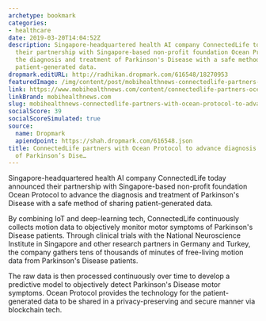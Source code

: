 ```yaml
---
archetype: bookmark
categories:
- healthcare
date: 2019-03-20T14:04:52Z
description: Singapore-headquartered health AI company ConnectedLife today announced
  their partnership with Singapore-based non-profit foundation Ocean Protocol to advance
  the diagnosis and treatment of Parkinson's Disease with a safe method of sharing
  patient-generated data.
dropmark.editURL: http://radhikan.dropmark.com/616548/18270953
featuredImage: /img/content/post/mobihealthnews-connectedlife-partners-with-ocean-protocol-to-advance-diagnosis-and-treatment-of-parkinson-s-dise.jpg
link: https://www.mobihealthnews.com/content/connectedlife-partners-ocean-protocol-advance-diagnosis-and-treatment-parkinson%E2%80%99s-disease
linkBrand: mobihealthnews.com
slug: mobihealthnews-connectedlife-partners-with-ocean-protocol-to-advance-diagnosis-and-treatment-of-parkinson-s-dise
socialScore: 39
socialScoreSimulated: true
source:
  name: Dropmark
  apiendpoint: https://shah.dropmark.com/616548.json
title: ConnectedLife partners with Ocean Protocol to advance diagnosis and treatment
  of Parkinson’s Dise…
---
```

Singapore-headquartered health AI company ConnectedLife today announced their partnership with Singapore-based non-profit foundation Ocean Protocol to advance the diagnosis and treatment of Parkinson's Disease with a safe method of sharing patient-generated data.

By combining IoT and deep-learning tech, ConnectedLife continuously collects motion data to objectively monitor motor symptoms of Parkinson's Disease patients. Through clinical trials with the National Neuroscience Institute in Singapore and other research partners in Germany and Turkey, the company gathers tens of thousands of minutes of free-living motion data from Parkinson's Disease patients.

The raw data is then processed continuously over time to develop a predictive model to objectively detect Parkinson's Disease motor symptoms. Ocean Protocol provides the technology for the patient-generated data to be shared in a privacy-preserving and secure manner via blockchain tech.

